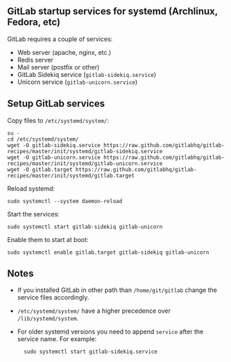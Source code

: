 ## GitLab startup services for systemd (Archlinux, Fedora, etc)

GitLab requires a couple of services:
* Web server (apache, nginx, etc.)
* Redis server
* Mail server (postfix or other)
* GitLab Sidekiq service (`gitlab-sidekiq.service`)
* Unicorn service (`gitlab-unicorn.service`)


## Setup GitLab services

Copy files to `/etc/systemd/system/`:

```
su -
cd /etc/systemd/system/
wget -O gitlab-sidekiq.service https://raw.github.com/gitlabhq/gitlab-recipes/master/init/systemd/gitlab-sidekiq.service
wget -O gitlab-unicorn.service https://raw.github.com/gitlabhq/gitlab-recipes/master/init/systemd/gitlab-unicorn.service
wget -O gitlab.target https://raw.github.com/gitlabhq/gitlab-recipes/master/init/systemd/gitlab.target
```

Reload systemd:

    sudo systemctl --system daemon-reload

Start the services:

    sudo systemctl start gitlab-sidekiq gitlab-unicorn

Enable them to start at boot:

    sudo systemctl enable gitlab.target gitlab-sidekiq gitlab-unicorn

## Notes

* If you installed GitLab in other path than `/home/git/gitlab` change the service files accordingly.

* `/etc/systemd/system/` have a higher precedence over  `/lib/systemd/system`.

* For older systemd versions you need to append `service` after the service name. For example:

        sudo systemctl start gitlab-sidekiq.service
